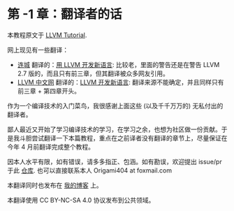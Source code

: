 # 第 -1 章：翻译者的话

本教程原文于 [LLVM Tutorial](https://llvm.org/docs/tutorial/). 

网上现见有一些翻译：

- [连城](https://github.com/liancheng) 翻译的：[用 LLVM 开发新语言](https://llvm-tutorial-cn.readthedocs.io/en/latest/): 比较老，里面的警告还是在警告 LLVM 2.7 版的，而且只有前三章，但其翻译被众多网友引用。
- [LLVM 中文网](https://llvm.liuxfe.com/) 翻译的：[LLVM 开发新语言](https://llvm.liuxfe.com/tutorial/langimpl/): 翻译来源不能确定，并且同样只有前三章 + 第四章开头。

作为一个编译技术的入门菜鸟，我很感谢上面这些 (以及千千万万的) 无私付出的翻译者。

鄙人最近又开始了学习编译技术的学习，在学习之余，也想为社区做一份贡献。于是我斗胆尝试翻译一下本篇教程，重点在之前译者没有翻译的章节上，尽量保证在今年 4 月前翻译完成整个教程。

因本人水平有限，如有错误，请多多指正、包涵。如有勘误，欢迎提出 issue/pr 于此 [仓库](https://github.com/hitszosa/wiki). 也可以直接联系本人 Origami404 at foxmail.com 

本翻译同时也发布在 [我的博客](https://origami404.github.io/%E7%BC%96%E8%AF%91%E4%B8%8E%E7%B1%BB%E5%9E%8B/llvm-kaleidoscope/ch--1/) 上。

本翻译使用 CC BY-NC-SA 4.0 协议发布到公共领域。

